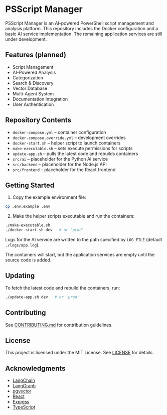 # PSScript Manager

PSScript Manager is an AI-powered PowerShell script management and analysis platform.
This repository includes the Docker configuration and a basic AI service implementation.
The remaining application services are still under development.

## Features (planned)

- Script Management
- AI-Powered Analysis
- Categorization
- Search & Discovery
- Vector Database
- Multi-Agent System
- Documentation Integration
- User Authentication

## Repository Contents

- `docker-compose.yml` – container configuration
- `docker-compose.override.yml` – development overrides
- `docker-start.sh` – helper script to launch containers
- `make-executable.sh` – sets execute permissions for scripts
- `update-app.sh` – pulls the latest code and rebuilds containers
- `src/ai` – placeholder for the Python AI service
- `src/backend` – placeholder for the Node.js API
- `src/frontend` – placeholder for the React frontend

## Getting Started

1. Copy the example environment file:

```bash
cp .env.example .env
```

2. Make the helper scripts executable and run the containers:

```bash
./make-executable.sh
./docker-start.sh dev   # or 'prod'
```

Logs for the AI service are written to the path specified by `LOG_FILE`
(default `./logs/app.log`).

The containers will start, but the application services are empty until the
source code is added.

## Updating

To fetch the latest code and rebuild the containers, run:

```bash
./update-app.sh dev   # or 'prod'
```

## Contributing

See [CONTRIBUTING.md](CONTRIBUTING.md) for contribution guidelines.

## License

This project is licensed under the MIT License. See [LICENSE](LICENSE) for details.

## Acknowledgments

- [LangChain](https://github.com/langchain-ai/langchain)
- [LangGraph](https://github.com/langchain-ai/langgraph)
- [pgvector](https://github.com/pgvector/pgvector)
- [React](https://reactjs.org/)
- [Express](https://expressjs.com/)
- [TypeScript](https://www.typescriptlang.org/)

